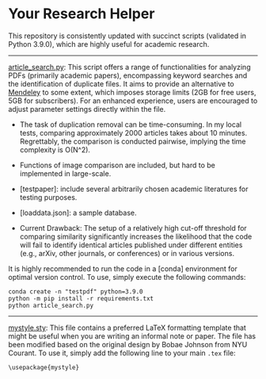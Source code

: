 # Your Research Helper

This repository is consistently updated with succinct scripts (validated in Python 3.9.0), which are highly useful for academic research.

****

[article_search.py](https://github.com/StevenZhang0116/res-helper/blob/main/article_search.py): This script offers a range of functionalities for analyzing PDFs (primarily academic papers), encompassing keyword searches and the identification of duplicate files. It aims to provide an alternative to [Mendeley](https://www.mendeley.com/) to some extent, which imposes storage limits (2GB for free users, 5GB for subscribers). For an enhanced experience, users are encouraged to adjust parameter settings directly within the file.

* The task of duplication removal can be time-consuming. In my local tests, comparing approximately 2000 articles takes about 10 minutes. Regrettably, the comparison is conducted pairwise, implying the time complexity is O(N^2).

* Functions of image comparison are included, but hard to be implemented in large-scale. 

* [testpaper]: include several arbitrarily chosen academic literatures for testing purposes.

* [loaddata.json]: a sample database.

* Current Drawback: The setup of a relatively high cut-off threshold for comparing similarity significantly increases the likelihood that the code will fail to identify identical articles published under different entities (e.g., arXiv, other journals, or conferences) or in various versions.

It is highly recommended to run the code in a [conda] environment for optimal version control. To use, simply execute the following commands:
```
conda create -n "testpdf" python=3.9.0
python -m pip install -r requirements.txt
python article_search.py
```

****
[mystyle.sty](https://github.com/StevenZhang0116/res-helper/blob/main/mystyle.sty): This file contains a preferred LaTeX formatting template that might be useful when you are writing an informal note or paper. The file has been modified based on the original design by Bobae Johnson from NYU Courant. To use it, simply add the following line to your main `.tex` file:
```
\usepackage{mystyle}
```